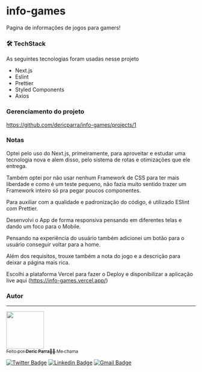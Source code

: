 # info-games
Pagina de informações de jogos para gamers!

### 🛠 TechStack

As seguintes tecnologias foram usadas nesse projeto

- Next.js
- Eslint
- Prettier
- Styled Components
- Axios


### Gerenciamento do projeto

https://github.com/dericparra/info-games/projects/1


### Notas

Optei pelo uso do Next.js, primeiramente, para aproveitar e estudar uma tecnologia nova e alem disso, pelo sistema de rotas e otimizações que ele entrega.

Também optei por não usar nenhum Framework de CSS para ter mais liberdade e como é um teste pequeno, não fazia muito sentido trazer um Framework inteiro só pra pegar poucos componentes.

Para auxiliar com a qualidade e padronização do código, é utilizado ESlint com Prettier.

Desenvolvi o App de forma responsiva pensando em diferentes telas e dando um foco para o Mobile.

Pensando na experiência do usuário também adicionei um botão para o usuário conseguir voltar para a home.

Além dos requisitos, trouxe também a nota do jogo e a descrição para deixar a página mais rica.

Escolhi a plataforma Vercel para fazer o Deploy e disponibilizar a aplicação live aqui (https://info-games.vercel.app/)

### Autor
---

<a href="https://www.linkedin.com/in/deric-parra/">
 <img src="https://avatars.githubusercontent.com/u/47975655?v=4" width="100px;" alt=""/>
 <br />
 <sub>Feito por <b>Deric Parra</b>👋🏽 Me chama</sub></a> <a href="https://www.linkedin.com/in/deric-parra/"></a>



[![Twitter Badge](https://img.shields.io/badge/-@ParraDeric-1ca0f1?style=flat-square&labelColor=1ca0f1&logo=twitter&logoColor=white&link=https://twitter.com/ParraDeric)](https://twitter.com/ParraDeric) [![Linkedin Badge](https://img.shields.io/badge/-Deric-blue?style=flat-square&logo=Linkedin&logoColor=white&link=https://www.linkedin.com/in/deric-parra/)](https://www.linkedin.com/in/deric-parra/) 
[![Gmail Badge](https://img.shields.io/badge/-parradeko@gmail.com-c14438?style=flat-square&logo=Gmail&logoColor=white&link=mailto:parradeko@gmail.com)](mailto:parradeko@gmail.com)
